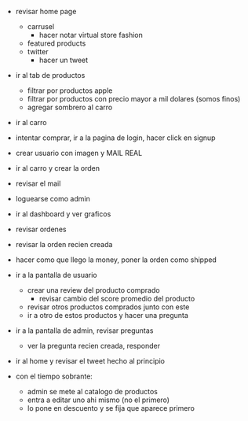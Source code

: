 - revisar home page
    - carrusel
        - hacer notar virtual store fashion
    - featured products
    - twitter
        - hacer un tweet

- ir al tab de productos
    - filtrar por productos apple
    - filtrar por productos con precio mayor a mil dolares (somos finos)
    - agregar sombrero al carro
- ir al carro
- intentar comprar, ir a la pagina de login, hacer click en signup
- crear usuario con imagen y MAIL REAL

- ir al carro y crear la orden
- revisar el mail

- loguearse como admin
- ir al dashboard y ver graficos
- revisar ordenes
- revisar la orden recien creada
- hacer como que llego la money, poner la orden como shipped

- ir a la pantalla de usuario
    - crear una review del producto comprado
        - revisar cambio del score promedio del producto
    - revisar otros productos comprados junto con este
    - ir a otro de estos productos y hacer una pregunta

- ir a la pantalla de admin, revisar preguntas
    - ver la pregunta recien creada, responder

- ir al home y revisar el tweet hecho al principio

- con el tiempo sobrante:
    - admin se mete al catalogo de productos
    - entra a editar uno ahi mismo (no el primero)
    - lo pone en descuento y se fija que aparece primero 